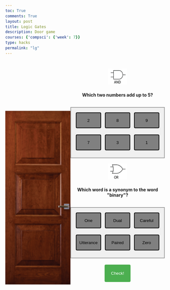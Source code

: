 ```yaml
---
toc: True
comments: True
layout: post
title: Logic Gates 
description: Door game
courses: {'compsci': {'week': 7}}
type: hacks
permalink: "lg"
---
```

<head>
    <meta charset="UTF-8">
    <meta name="viewport" content="width=device-width, initial-scale=1.0">
    <style>
        /* Remember to move the style into scss folder later */
        /* Additional styles for positioning text paragraphs */
        #t1,
        #t2 {
            text-align: center;
            margin-bottom: 10px;
            font-weight: bold;
        }
        /* Style for the main container */
        .main-container {
            display: flex;
            justify-content: center;
            align-items: center;
        }
        /* Style for the door-lightbulb-container */
        .door-lightbulb-container {
            display: flex;
            flex-direction: column;
            align-items: center;
            margin-bottom: 20px; /* Add margin at the bottom */
        }
        .text-buttons {
            display: flex;
            flex-direction: column;
            align-items: center;
            margin-bottom: 20px; /* Add margin at the bottom */
        }
        #lightbulb {
            width: 100px;
            height: 100px;
            margin: 20px;
            background-image: url('off_lightbulb.png'); /* Replace with the path to your off lightbulb image */
            background-size: cover;
        }
        #door1 {
            width: 250px; /* Adjusted width to make it smaller */
            height: 550px; /* Adjusted height to make it smaller */
            margin: 20px;
        }
        /* Style for the button-container */
        .button-container {
            background-color: #f0f0f0; /* Lighter background color */
            border: 2px solid #999; /* Lighter border color */
            padding: 15px; /* Increased padding around the buttons */
            display: grid;
            grid-template-columns: repeat(3, 1fr); /* Three columns */
            gap: 12px; /* Increased gap between buttons */
            align-items: center;
            margin-top: 20px; /* Adjusted margin between the two button containers */
        }
        /* Style for the buttons in the container */
        .button-container .my-button {
            width: 80px; /* Set the width of the buttons */
            height: 50px; /* Set the height of the buttons */
            background-color: #808080; /* Grey background color */
            color: #000; /* Black text color */
            padding: 16px; /* Increase padding inside the button */
            border: 2px solid black; /* Black border */
            border-radius: 4px; /* Optional: Add rounded corners */
            cursor: pointer; /* Change cursor to pointer on hover */
            margin-bottom: 8px; /* Adjusted margin between buttons */
            position: relative; /* Add this line to enable z-index */
            z-index: 1; /* Add this line to control the stacking order */
            display: flex; /* Use flexbox */
            justify-content: center; /* Center the content horizontally */
            align-items: center; /* Center the content vertically */
        }
        .button-container .my-button:hover {
            background-color: #808080; /* Darker grey background color on hover */
            color: #fff; /* White text color on hover */
        }
        .clicked {
            background-color: blue; /* Change color if clicked */
            color: white; /* Change text color if clicked */
        }
        /* Style for the buttons */
        .my-button {
            background-color: #808080; /* Grey background color */
            color: #000; /* Black text color */
            padding: 16px; /* Increase padding inside the button */
            border: 2px solid black; /* Black border */
            border-radius: 4px; /* Optional: Add rounded corners */
            cursor: pointer; /* Change cursor to pointer on hover */
            margin-bottom: 8px; /* Adjusted margin between buttons */
            position: relative; /* Add this line to enable z-index */
            z-index: 1; /* Add this line to control the stacking order */
        }
        /* Style for the Check button */
        #check {
            padding: 20px; /* Increase padding for a larger button */
            background-color: #4CAF50; /* Green background color */
            color: white; /* White text color */
            border: none; /* No border */
            border-radius: 4px; /* Optional: Add rounded corners */
            cursor: pointer; /* Change cursor to pointer on hover */
            margin-top: 20px; /* Adjusted margin from the button container */
        }
        /* Style for the Check button on hover */
        #check:hover {
            background-color: #45a049; /* Darker green background color on hover */
        }
        /* Style for the "and" and "or" images */
        #and,
        #or {
            width: 60px; /* Adjust the size as needed */
            height: 50px; /* Adjust the size as needed */
            margin-bottom: 10px; /* Add margin at the bottom */
        }
        /* Style for the paragraph text */
        .text-buttons p {
            font-weight: bold; /* Make the text bold */
        }
    </style>
</head>

<body>
    <div class="main-container">
        <div class="door-lightbulb-container">
            <div id="lightbulb"></div>
            <img src="door1.png" id="door1">
        </div>
        <div class="text-buttons"">
        <img src="and.png" id="and">
        <p id="t1">Which two numbers add up to 5?</p>
        <div class="button-container">
          <button class="my-button" id="b1" onclick="toggle1Value(this);">2</button>
          <button class="my-button" id="b2" onclick="toggle2Value(this);">8</button>
          <button class="my-button" id="b3" onclick="toggle3Value(this);">9</button>
          <button class="my-button" id="b4" onclick="toggle4Value(this);">7</button>
          <button class="my-button" id="b5" onclick="toggle5Value(this);">3</button>
          <button class="my-button" id="b6" onclick="toggle6Value(this);">1</button>
        </div>
        <br>
        <img src="or.png" id="or">
        <p id="t2">Which word is a synonym to the word "binary"?</p>
        <div class="button-container">
          <button class="my-button" id="b7" onclick="toggle7Value(this);">One</button>
          <button class="my-button" id="b8" onclick="toggle8Value(this);">Dual</button>
          <button class="my-button" id="b9" onclick="toggle9Value(this);">Careful</button>
          <button class="my-button" id="b10" onclick="toggle10Value(this);">Utterance</button>
          <button class="my-button" id="b11" onclick="toggle11Value(this);">Paired</button>
          <button class="my-button" id="b12" onclick="toggle12Value(this);">Zero</button>
        </div>
        <button id="check" onclick="checkAnswer()">Check!</button>
        </div>
    </div>
  </body>
  <script>
  //Variable to keep track of the button value
  var button1Value = 0;
  var button2Value = 0;
  var button3Value = 0;
  var button4Value = 0;
  var button5Value = 0;
  var button6Value = 0;
  var button7Value = 0;
  var button8Value = 0;
  var button9Value = 0;
  var button10Value = 0;
  var button11Value = 0;
  var button12Value = 0;
  // Function to toggle the button value
  function toggle1Value(button) {
    // Toggle between 0 and 1
    button1Value = 1 - button1Value;
    changeColor(button);
  }
  // Function to toggle the button value
  function toggle2Value(button) {
    // Toggle between 0 and 1
    button2Value = 1 - button2Value;
    changeColor(button);
  }
  // Function to toggle the button value
  function toggle3Value(button) {
    // Toggle between 0 and 1
    button3Value = 1 - button3Value;
    changeColor(button);
  }
  // Function to toggle the button value
  function toggle4Value(button) {
    // Toggle between 0 and 1
    button4Value = 1 - button4Value;
    changeColor(button);
  }
  // Function to toggle the button value
  function toggle5Value(button) {
    // Toggle between 0 and 1
    button5Value = 1 - button5Value;
    changeColor(button);
  }
  // Function to toggle the button value
  function toggle6Value(button) {
    // Toggle between 0 and 1
    button6Value = 1 - button6Value;
    changeColor(button);
  }
    // Function to toggle the button value
    function toggle7Value(button) {
    // Toggle between 0 and 1
    button7Value = 1 - button7Value;
    changeColor(button);
  }
  // Function to toggle the button value
  function toggle8Value(button) {
  // Toggle between 0 and 1
  button8Value = 1 - button8Value;
  changeColor(button);
  }
  // Function to toggle the button value
  function toggle9Value(button) {
  // Toggle between 0 and 1
  button9Value = 1 - button9Value;
  changeColor(button);
  }
  // Function to toggle the button value
  function toggle10Value(button) {
  // Toggle between 0 and 1
  button10Value = 1 - button10Value;
  changeColor(button);
  }
  // Function to toggle the button value
  function toggle11Value(button) {
  // Toggle between 0 and 1
  button11Value = 1 - button11Value;
  changeColor(button);
  }
  // Function to toggle the button value
  function toggle12Value(button) {
  // Toggle between 0 and 1
  button12Value = 1 - button12Value;
  changeColor(button);
  }
  function openDoor() {
    var doorImage = document.getElementById('door1')
    doorImage.src = 'door1_Open.png';
    doorImage.alt = 'Open Door';
  }
  function correctAnswer() {
    var correctAnswer = false
    if (button1Value === 1 && button5Value === 1 && button8Value === 1 || button11Value === 1) {
      return correctAnswer = true
    }
    else {
      return correctAnswer = false
    }
  }
  function checkAnswer(isCorrect) {
    if (correctAnswer() === true) {
      document.getElementById('lightbulb').style.backgroundImage = "url('on_lightbulb.png')"; /* Replace with the path to your on lightbulb image */
      openDoor();
    } else {
      alert("Incorrect answer. Try again!");
    }
  }
  function changeColor(button) {
    if (button.style.backgroundColor === 'blue') {
        button.style.backgroundColor = ''; // Reset to default color
    } else {
        button.style.backgroundColor = 'blue';
    }
}
  function checkAnswer() {
    if (correctAnswer()) {
        document.getElementById('lightbulb').style.backgroundImage = "url('on_lightbulb.png')";
        openDoor();
        alert("Correct! You can move on to the next level.");
        // Add code here to proceed to the next level if needed
    } else {
        alert("Incorrect answer. Try again!");
    }
}
</script>
</body>
